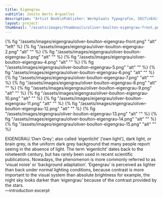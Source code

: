 ```yaml
---
title: Eigengrau
subtitle: Jonito Aerts Arguelles
description: "Artist Book\nPublisher: Werkplaats Typografie, 2017\nEditing & Design: Oliver Boulton\nEdition of 400, softback, 273pp.\nOffset black ×2, PMS ×1, foil block ×1\nSwiss bound, 215 × 270mm"
layout: project
thumbnail: "/assets/images/thumbnails/oliver-boulton-eigengrau-front.png"
---
```


{% fig "/assets/images/eigengrau/oliver-boulton-eigengrau-front.png" "alt" "left" %}
{% fig "/assets/images/eigengrau/oliver-boulton-eigengrau-2.png" "alt" "" %}
{% fig "/assets/images/eigengrau/oliver-boulton-eigengrau-3.png" "alt" "" %}
{% fig "/assets/images/eigengrau/oliver-boulton-eigengrau-4.png" "alt" "" %}
{% fig "/assets/images/eigengrau/oliver-boulton-eigengrau-5.png" "alt" "" %}
{% fig "/assets/images/eigengrau/oliver-boulton-eigengrau-6.png" "alt" "" %}
{% fig "/assets/images/eigengrau/oliver-boulton-eigengrau-7.png" "alt" "" %}
{% fig "/assets/images/eigengrau/oliver-boulton-eigengrau-8.png" "alt" "" %}
{% fig "/assets/images/eigengrau/oliver-boulton-eigengrau-9.png" "alt" "" %}
{% fig "/assets/images/eigengrau/oliver-boulton-eigengrau-10.png" "alt" "" %}
{% fig "/assets/images/eigengrau/oliver-boulton-eigengrau-11.png" "alt" "" %}
{% fig "/assets/images/eigengrau/oliver-boulton-eigengrau-12.png" "alt" "" %}
{% fig "/assets/images/eigengrau/oliver-boulton-eigengrau-13.png" "alt" "" %}
{% fig "/assets/images/eigengrau/oliver-boulton-eigengrau-14.png" "alt" "" %}
{% fig "/assets/images/eigengrau/oliver-boulton-eigengrau-15.png" "alt" "" %}

EIGENGRAU.‘Own Grey’; also called ‘eigenlicht’ (‘own light’), dark light, or brain grey, is the uniform dark grey background that many people report seeing in the absence of light. The term ‘eigenlicht’ dates back to the nineteenth century, but has rarely been used in recent scientific publications. Nowadays, the phenomenon is more commonly referred to as ‘visual noise’ or ‘background adaptation’. ‘Eigengrau’ is perceived as lighter than back under normal lighting conditions, because contrast is more important to the visual system than absolute brightness for example, the night sky looks darker than ‘eigengrau’ because of the contrast provided by the stars.\
—introduction excerpt 